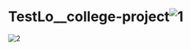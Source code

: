 # TestLo__college-project![1](https://github.com/Aayu001/TestLo__college-project/assets/64323901/537bc62a-e776-4480-ae6c-057830824d3b)
![2](https://github.com/Aayu001/TestLo__college-project/assets/64323901/8d75d7b1-19f7-43db-8475-2b1dc0950b40)
